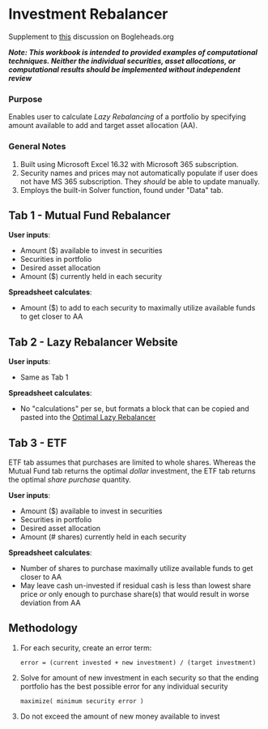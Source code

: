 # Investment Rebalancer

Supplement to [this](https://www.bogleheads.org/forum/viewtopic.php?f=1&t=297892) discussion on Bogleheads.org

__*Note: This workbook is intended to provided examples of computational techniques. Neither the individual securities, asset allocations, or computational results should be implemented without independent review*__

### Purpose
Enables user to calculate *Lazy Rebalancing* of a portfolio by specifying amount available to add and target asset allocation (AA).


### General Notes
1. Built using Microsoft Excel 16.32 with Microsoft 365 subscription.
2. Security names and prices may not automatically populate if user does not have MS 365 subscription. They *should* be able to update manually.
3. Employs the built-in Solver function, found under "Data" tab.


## Tab 1 - Mutual Fund Rebalancer
__User inputs__:
* Amount ($) available to invest in securities
* Securities in portfolio
* Desired asset allocation
* Amount ($) currently held in each security

__Spreadsheet calculates__:
* Amount ($) to add to each security to maximally utilize available funds to get closer to AA

## Tab 2 - Lazy Rebalancer Website
__User inputs__:
* Same as Tab 1

__Spreadsheet calculates__:
* No "calculations" per se, but formats a block that can be copied and pasted into the [Optimal Lazy Rebalancer](http://optimalrebalancing.tk/index.html)

## Tab 3 - ETF
ETF tab assumes that purchases are limited to whole shares. Whereas the Mutual Fund tab returns the optimal *dollar* investment, the ETF tab returns the optimal *share purchase* quantity.

__User inputs__:
* Amount ($) available to invest in securities
* Securities in portfolio
* Desired asset allocation
* Amount (# shares) currently held in each security

__Spreadsheet calculates__:
* Number of shares to purchase maximally utilize available funds to get closer to AA
* May leave cash un-invested if residual cash is less than lowest share price *or* only enough to purchase share(s) that would result in worse deviation from AA

## Methodology

1. For each security, create an error term: 

    ```error = (current invested + new investment) / (target investment)```

2. Solve for amount of new investment in each security so that the ending portfolio has the best possible error for any individual security 

    ```maximize( minimum security error )``` 

3. Do not exceed the amount of new money available to invest



